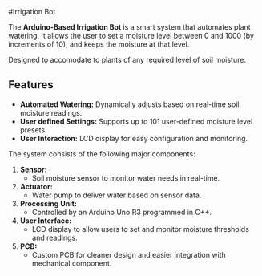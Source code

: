 #Irrigation Bot

The **Arduino-Based Irrigation Bot** is a smart system that automates plant watering. It allows the user to set a moisture level between 0 and 1000 (by increments of 10), and keeps the moisture at that level. 

Designed to accomodate to plants of any required level of soil moisture.

## Features
- **Automated Watering:** Dynamically adjusts based on real-time soil moisture readings.
- **User defined Settings:** Supports up to 101 user-defined moisture level presets.
- **User Interaction:** LCD display for easy configuration and monitoring.

The system consists of the following major components:

1. **Sensor:**
   - Soil moisture sensor to monitor water needs in real-time.
2. **Actuator:**
   - Water pump to deliver water based on sensor data.
3. **Processing Unit:**
   - Controlled by an Arduino Uno R3 programmed in C++.
4. **User Interface:**
   - LCD display to allow users to set and monitor moisture thresholds and readings.
5. **PCB:**
   - Custom PCB for cleaner design and easier integration with mechanical component.
